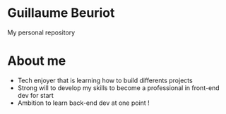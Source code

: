 # Guillaume Beuriot
My personal repository

# About me

- Tech enjoyer that is learning how to build differents projects
- Strong will to develop my skills to become a professional in front-end dev for start
- Ambition to learn back-end dev at one point !
